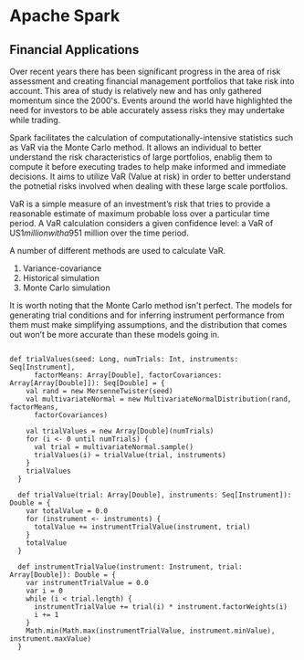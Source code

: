 Apache Spark
=========
Financial Applications
----------
Over recent years there has been significant progress in the area of risk assessment and creating financial management portfolios that take risk into account.  This area of study is relatively new and has only gathered momentum since the 2000's.  Events around the world have highlighted the need for investors to be able accurately assess risks they may undertake while trading.

Spark facilitates the calculation of computationally-intensive statistics such as VaR via the Monte Carlo method.
It allows an individual to better understand the risk characteristics of large portfolios, enablig them to compute it before executing trades to help make informed and immediate decisions.
It aims to utilize VaR (Value at risk) in order to better understand the potnetial risks involved when dealing with these large scale portfolios.

VaR is a simple measure of an investment’s risk that tries to provide a reasonable estimate of maximum probable loss over a particular time period. A VaR calculation considers a given confidence level: a VaR of US$1 million with a 95% confidence level means that we believe our investment stands only a 5% chance of losing more than US$1 million over the time period.

A number of different methods are used to calculate VaR.

1. Variance-covariance
2. Historical simulation
3. Monte Carlo simulation

It is worth noting that the Monte Carlo method isn't perfect.  The models for generating trial conditions and for inferring instrument performance from them must make simplifying assumptions, and the distribution that comes out won’t be more accurate than these models going in.

<pre><code>
def trialValues(seed: Long, numTrials: Int, instruments: Seq[Instrument],
      factorMeans: Array[Double], factorCovariances: Array[Array[Double]]): Seq[Double] = {
    val rand = new MersenneTwister(seed)
    val multivariateNormal = new MultivariateNormalDistribution(rand, factorMeans,
      factorCovariances)
 
    val trialValues = new Array[Double](numTrials)
    for (i <- 0 until numTrials) {
      val trial = multivariateNormal.sample()
      trialValues(i) = trialValue(trial, instruments)
    }
    trialValues
  }
 
  def trialValue(trial: Array[Double], instruments: Seq[Instrument]): Double = {
    var totalValue = 0.0
    for (instrument <- instruments) {
      totalValue += instrumentTrialValue(instrument, trial)
    }
    totalValue
  }
 
  def instrumentTrialValue(instrument: Instrument, trial: Array[Double]): Double = {
    var instrumentTrialValue = 0.0
    var i = 0
    while (i < trial.length) {
      instrumentTrialValue += trial(i) * instrument.factorWeights(i)
      i += 1
    }
    Math.min(Math.max(instrumentTrialValue, instrument.minValue), instrument.maxValue)
  }

</code></pre>
